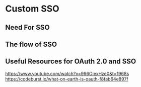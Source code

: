 # Custom SSO

## Need For SSO

## The flow of SSO

## Useful Resources for OAuth 2.0 and SSO

https://www.youtube.com/watch?v=996OiexHze0&t=1968s \
https://codeburst.io/what-on-earth-is-oauth-f8fab64e897f
